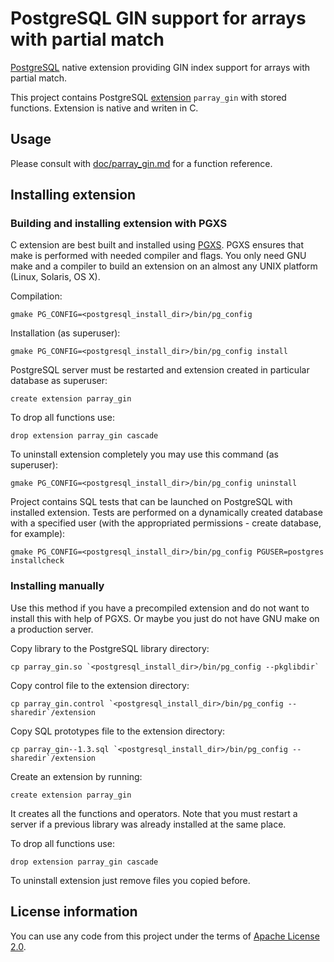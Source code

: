 PostgreSQL GIN support for arrays with partial match
====================================================

[PostgreSQL](http://www.postgresql.org/) native extension providing GIN index support for arrays with partial match.

This project contains PostgreSQL [extension](http://www.postgresql.org/docs/9.1/static/extend-extensions.html) `parray_gin` with stored functions. Extension is native and writen in C.

Usage
-----

Please consult with [doc/parray_gin.md](doc/parray_gin.md) for a function reference.


Installing extension
--------------------

### Building and installing extension with PGXS

C extension are best built and installed using [PGXS](http://www.postgresql.org/docs/9.1/static/extend-pgxs.html).
PGXS ensures that make is performed with needed compiler and flags. You only need GNU make and a compiler to build
an extension on an almost any UNIX platform (Linux, Solaris, OS X).

Compilation:

    gmake PG_CONFIG=<postgresql_install_dir>/bin/pg_config

Installation (as superuser):

    gmake PG_CONFIG=<postgresql_install_dir>/bin/pg_config install

PostgreSQL server must be restarted and extension created in particular database as superuser:

    create extension parray_gin

To drop all functions use:

    drop extension parray_gin cascade

To uninstall extension completely you may use this command (as superuser):

    gmake PG_CONFIG=<postgresql_install_dir>/bin/pg_config uninstall

Project contains SQL tests that can be launched on PostgreSQL with installed extension.
Tests are performed on a dynamically created database with a specified user (with the 
appropriated permissions - create database, for example):

    gmake PG_CONFIG=<postgresql_install_dir>/bin/pg_config PGUSER=postgres installcheck


### Installing manually

Use this method if you have a precompiled extension and do not want to install this with help of PGXS.
Or maybe you just do not have GNU make on a production server.

Copy library to the PostgreSQL library directory:

    cp parray_gin.so `<postgresql_install_dir>/bin/pg_config --pkglibdir` 

Copy control file to the extension directory:
    
    cp parray_gin.control `<postgresql_install_dir>/bin/pg_config --sharedir`/extension

Copy SQL prototypes file to the extension directory:
    
    cp parray_gin--1.3.sql `<postgresql_install_dir>/bin/pg_config --sharedir`/extension

Create an extension by running:

    create extension parray_gin

It creates all the functions and operators. Note that you must restart a server if a previous library was
already installed at the same place.

To drop all functions use:

    drop extension parray_gin cascade

To uninstall extension just remove files you copied before.


License information
-------------------

You can use any code from this project under the terms of [Apache License 2.0](http://www.apache.org/licenses/LICENSE-2.0).
